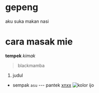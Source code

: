 # gepeng
aku suka makan nasi
# cara masak mie
**tempek**
*kimak*
> blackmamba
1. judul
- sempak
	`asu`
--- pantek
[xnxx](https://xnxx.com)
![kolor ijo](https://down-id.img.susercontent.com/file/909040a93e98daa02ab623224846dcda)
